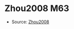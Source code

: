 <a name="material" />

# Zhou2008 M63
<script type="application/ld+json">
  {
    "@context": "https://schema.org/",
    "@type": "ChemicalSubstance",
    "http://purl.org/dc/terms/conformsTo":
      {
        "@type": "CreativeWork",
        "@id": "https://bioschemas.org/profiles/ChemicalSubstance/0.4-RELEASE/"
      },
    "@id": "https://egonw.github.io/nanowiki/nanowiki275.html#material",
    "name": "Zhou2008 M63",
    "sameAs": "http://127.0.0.1/mediawiki/index.php/Special:URIResolver/Zhou2008_M63"
  }
</script>


* Source: [Zhou2008](Zhou2008.md)
